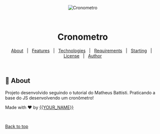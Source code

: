 <div align="center" id="top"> 
  <img src="./.github/app.gif" alt="Cronometro" />

  &#xa0;

  <!-- <a href="https://cronometro.netlify.app">Demo</a> -->
</div>

<h1 align="center">Cronometro</h1>


<!-- Status -->

<!-- <h4 align="center"> 
	🚧  Cronometro 🚀 Under construction...  🚧
</h4> 

<hr> -->

<p align="center">
  <a href="#dart-about">About</a> &#xa0; | &#xa0; 
  <a href="#sparkles-features">Features</a> &#xa0; | &#xa0;
  <a href="#rocket-technologies">Technologies</a> &#xa0; | &#xa0;
  <a href="#white_check_mark-requirements">Requirements</a> &#xa0; | &#xa0;
  <a href="#checkered_flag-starting">Starting</a> &#xa0; | &#xa0;
  <a href="#memo-license">License</a> &#xa0; | &#xa0;
  <a href="https://github.com/{{andradeleo}}" target="_blank">Author</a>
</p>

<br>

## :dart: About ##

Projeto desenvolvido seguindo o tutorial do Matheus Battisti. Praticando a base do JS desenvolvendo um cronômetro!


Made with :heart: by <a href="https://github.com/{{andradeleo}}" target="_blank">{{YOUR_NAME}}</a>

&#xa0;

<a href="#top">Back to top</a>
